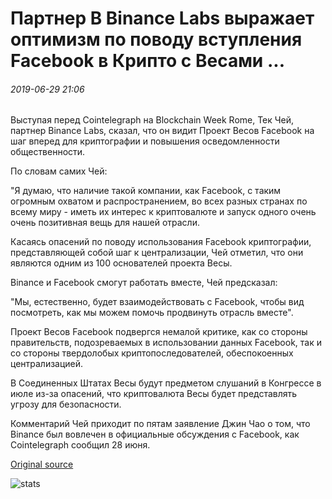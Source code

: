 # Партнер В Binance Labs выражает оптимизм по поводу вступления Facebook в Крипто с Весами ...

###### 2019-06-29 21:06

Выступая перед Cointelegraph на Blockchain Week Rome, Тек Чей, партнер Binance Labs, сказал, что он видит Проект Весов Facebook на шаг вперед для криптографии и повышения осведомленности общественности.

По словам самих Чей:

"Я думаю, что наличие такой компании, как Facebook, с таким огромным охватом и распространением, во всех разных странах по всему миру - иметь их интерес к криптовалюте и запуск одного очень очень позитивная вещь для нашей отрасли.

Касаясь опасений по поводу использования Facebook криптографии, представляющей собой шаг к централизации, Чей отметил, что они являются одним из 100 основателей проекта Весы.

Binance и Facebook смогут работать вместе, Чей предсказал:

"Мы, естественно, будет взаимодействовать с Facebook, чтобы вид посмотреть, как мы можем помочь продвинуть отрасль вместе".

Проект Весов Facebook подвергся немалой критике, как со стороны правительств, подозреваемых в использовании данных Facebook, так и со стороны твердолобых криптопоследователей, обеспокоенных централизацией.

В Соединенных Штатах Весы будут предметом слушаний в Конгрессе в июле из-за опасений, что криптовалюта Весы будет представлять угрозу для безопасности.

Комментарий Чей приходит по пятам заявление Джин Чао о том, что Binance был вовлечен в официальные обсуждения с Facebook, как Cointelegraph сообщил 28 июня.

[Original source](https://cointelegraph.com/news/a-partner-at-binance-labs-expresses-optimism-over-facebooks-entry-into-crypto-with-libra)

![stats](https://c.statcounter.com/11760860/0/a89fa40b/1/ "stats")
